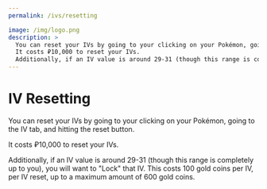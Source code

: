 ```yaml
---
permalink: /ivs/resetting

image: /img/logo.png
description: >
  You can reset your IVs by going to your clicking on your Pokémon, going to the IV tab, and hitting the reset button.
  It costs ₽10,000 to reset your IVs.
  Additionally, if an IV value is around 29-31 (though this range is completely up to you), you will want to "Lock" that IV. This costs 100 gold coins per IV, per IV reset, up to a maximum amount of 600 gold coins.
---
```


# IV Resetting

You can reset your IVs by going to your clicking on your Pokémon, going to the IV tab, and hitting the reset button.

It costs ₽10,000 to reset your IVs.

Additionally, if an IV value is around 29-31 (though this range is completely up to you), you will want to "Lock" that IV. This costs 100 gold coins per IV, per IV reset, up to a maximum amount of 600 gold coins.

